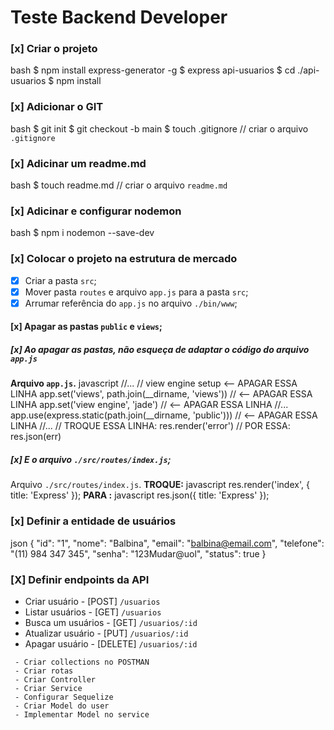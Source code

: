 # Teste Backend Developer
### [x] Criar o projeto
bash
$ npm install express-generator -g
$ express api-usuarios
$ cd ./api-usuarios
$ npm install
### [x] Adicionar o GIT
bash
$ git init
$ git checkout -b main
$ touch .gitignore // criar o arquivo `.gitignore`
### [x] Adicinar um readme.md
bash
$ touch readme.md // criar o arquivo `readme.md`
### [x] Adicinar e configurar nodemon
bash
$ npm i nodemon --save-dev
### [x] Colocar o projeto na estrutura de mercado
  - [x] Criar a pasta `src`;
  - [x] Mover pasta `routes` e arquivo `app.js` para a pasta `src`;
  - [x] Arrumar referência do `app.js` no arquivo `./bin/www`;
#### [x] Apagar as pastas `public` e `views`;
##### [x] Ao apagar as pastas, não esqueça de adaptar o código do arquivo `app.js`
**Arquivo `app.js`.**
javascript
//...
// view engine setup <-- APAGAR ESSA LINHA
app.set('views', path.join(__dirname, 'views')) // <-- APAGAR ESSA LINHA
app.set('view engine', 'jade') // <-- APAGAR ESSA LINHA
//...
app.use(express.static(path.join(__dirname, 'public'))) // <-- APAGAR ESSA LINHA
//...
// TROQUE ESSA LINHA:
res.render('error')
// POR ESSA:
res.json(err)
##### [x] E o arquivo `./src/routes/index.js`;
Arquivo `./src/routes/index.js`.
**TROQUE:**
javascript
res.render('index', { title: 'Express' });
**PARA :**
javascript
res.json({ title: 'Express' });
### [x] Definir a entidade de usuários
json
{
  "id": "1",
  "nome": "Balbina",
  "email": "balbina@email.com",
  "telefone": "(11) 984 347 345",
  "senha": "123Mudar@uol",
  "status": true
}
### [X] Definir endpoints da API
  - Criar usuário     - [POST]   `/usuarios`
  - Listar usuários   - [GET]    `/usuarios`
  - Busca um usuários - [GET]    `/usuarios/:id`
  - Atualizar usuário - [PUT]    `/usuarios/:id`
  - Apagar usuário    - [DELETE] `/usuarios/:id`
```
 - Criar collections no POSTMAN
 - Criar rotas
 - Criar Controller
 - Criar Service
 - Configurar Sequelize
 - Criar Model do user
 - Implementar Model no service